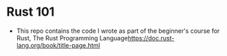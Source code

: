 # Rust 101

- This repo contains the code I wrote as part of the beginner's course for Rust, The Rust Programming Language<https://doc.rust-lang.org/book/title-page.html>
